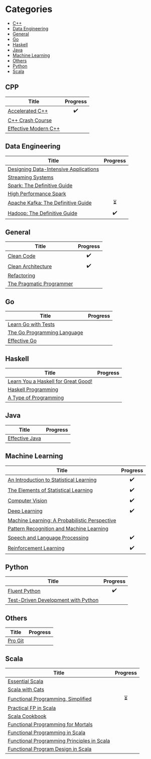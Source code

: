 # Categories

* [C++](#cpp)
* [Data Engineering](#data-engineering)
* [General](#general)
* [Go](#go)
* [Haskell](#haskell)
* [Java](#java)
* [Machine Learning](#machine-learning)
* [Others](#others)
* [Python](#python)
* [Scala](#scala)

## CPP

| Title                                                                                               | Progress           |
| --------------------------------------------------------------------------------------------------- | :----------------: |
| [Accelerated C++](https://www.amazon.com/Accelerated-C-Practical-Programming-Example/dp/020170353X) | :heavy_check_mark: |
| [C++ Crash Course](https://nostarch.com/cppcrashcourse)                                             |                    |
| [Effective Modern C++](https://www.oreilly.com/library/view/effective-modern-c/9781491908419)       |                    |

## Data Engineering

| Title                                                                                                     | Progress                 |
| --------------------------------------------------------------------------------------------------------- | :----------------------: |
| [Designing Data-Intensive Applications](https://dataintensive.net/)                                       |                          |
| [Streaming Systems](http://streamingsystems.net/)                                                         |                          |
| [Spark: The Definitive Guide](https://www.oreilly.com/library/view/spark-the-definitive/9781491912201/)   |                          |
| [High Performance Spark](https://www.oreilly.com/library/view/high-performance-spark/9781491943199/)      |                          |
| [Apache Kafka: The Definitive Guide](https://www.confluent.io/resources/kafka-the-definitive-guide/)      | :hourglass_flowing_sand: |
| [Hadoop: The Definitive Guide](https://www.oreilly.com/library/view/hadoop-the-definitive/9781491901687/) | :heavy_check_mark:       |

## General

| Title                                                                                                             | Progress           |
| ----------------------------------------------------------------------------------------------------------------- | :----------------: |
| [Clean Code](https://www.amazon.com/Clean-Code-Handbook-Software-Craftsmanship/dp/0132350882)                     | :heavy_check_mark: |
| [Clean Architecture](https://www.amazon.com/Clean-Architecture-Craftsmans-Software-Structure/dp/0134494164)       | :heavy_check_mark: |
| [Refactoring](https://www.amazon.com/Refactoring-Improving-Existing-Addison-Wesley-Signature-ebook/dp/B07LCM8RG2) |                    |
| [The Pragmatic Programmer](https://pragprog.com/book/tpp20/the-pragmatic-programmer-20th-anniversary-edition)     |                    | 

## Go

| Title                                                               | Progress           |
| ------------------------------------------------------------------- | :----------------: |
| [Learn Go with Tests](https://quii.gitbook.io/learn-go-with-tests/) |                    |
| [The Go Programming Language](http://www.gopl.io/)                  |                    |
| [Effective Go](https://golang.org/doc/effective_go.html)            |                    |

## Haskell

| Title                                                               | Progress           |
| ------------------------------------------------------------------- | :----------------: |
| [Learn You a Haskell for Great Good!](http://learnyouahaskell.com/) |                    |
| [Haskell Programming](http://haskellbook.com/)                      |                    |
| [A Type of Programming](https://atypeofprogramming.com/)            |                    |

## Java

| Title                                                                                    | Progress           |
| ---------------------------------------------------------------------------------------- | :----------------: |
| [Effective Java](https://www.oreilly.com/library/view/effective-java-3rd/9780134686097/) |                    |

## Machine Learning

| Title                                                                                                                                                                                   | Progress           |
| --------------------------------------------------------------------------------------------------------------------------------------------------------------------------------------- | :----------------: |
| [An Introduction to Statistical Learning](http://faculty.marshall.usc.edu/gareth-james/ISL/)                                                                                            | :heavy_check_mark: |
| [The Elements of Statistical Learning](https://web.stanford.edu/~hastie/ElemStatLearn/)                                                                                                 | :heavy_check_mark: |
| [Computer Vision](http://szeliski.org/Book/drafts/SzeliskiBook_20100903_draft.pdf)                                                                                                      | :heavy_check_mark: |
| [Deep Learning](http://www.deeplearningbook.org/)                                                                                                                                       | :heavy_check_mark: |
| [Machine Learning: A Probabilistic Perspective](https://www.amazon.com/Machine-Learning-Probabilistic-Perspective-Computation/dp/0262018020)                                            |                    |
| [Pattern Recognition and Machine Learning](http://users.isr.ist.utl.pt/~wurmd/Livros/school/Bishop%20-%20Pattern%20Recognition%20And%20Machine%20Learning%20-%20Springer%20%202006.pdf) |                    |
| [Speech and Language Processing](https://web.stanford.edu/~jurafsky/slp3/)                                                                                                              | :heavy_check_mark: |
| [Reinforcement Learning](http://incompleteideas.net/book/the-book.html)                                                                                                                 | :heavy_check_mark: |

## Python

| Title                                                                      | Progress           |
| -------------------------------------------------------------------------- | :----------------: |
| [Fluent Python](http://shop.oreilly.com/product/0636920032519.do)          | :heavy_check_mark: |
| [Test-Driven Development with Python](https://www.obeythetestinggoat.com/) |                    |

## Others

| Title                                     | Progress           |
| ----------------------------------------- | :----------------: |
| [Pro Git](https://git-scm.com/book/en/v2) |                    |

## Scala

| Title                                                                                                         | Progress                 |
| ------------------------------------------------------------------------------------------------------------- | :----------------------: |
| [Essential Scala](https://underscore.io/books/essential-scala/)                                               |                          |
| [Scala with Cats](https://underscore.io/books/scala-with-cats/)                                               |                          |
| [Functional Programming, Simplified](https://alvinalexander.com/scala/functional-programming-simplified-book) | :hourglass_flowing_sand: |
| [Practical FP in Scala](https://leanpub.com/pfp-scala)                                                        |                          |
| [Scala Cookbook](https://www.amazon.com/Scala-Cookbook-Object-Oriented-Functional-Programming/dp/1449339611)  |                          |
| [Functional Programming for Mortals](https://leanpub.com/fpmortals)                                           |                          |
| [Functional Programming in Scala](https://www.manning.com/books/functional-programming-in-scala)              |                          |
| [Functional Programming Principles in Scala](https://www.coursera.org/learn/progfun1)                         |                          |
| [Functional Program Design in Scala](https://www.coursera.org/learn/progfun2)                                 |                          |
